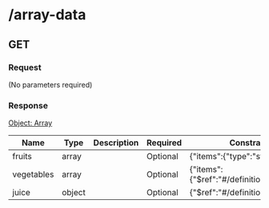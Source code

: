# /array-data

## GET

### Request
(No parameters required)

### Response
[Object: Array](schema/array.json)

| Name  | Type  | Description | Required | Constrain | Example |
|-------|-------|-------------|----------|-----------|---------| 
| fruits | array |  | Optional | {"items":{"type":"string"}} |  |
| vegetables | array |  | Optional | {"items":{"$ref":"#\/definitions\/veggie"}} |  |
| juice | object |  | Optional | {"$ref":"#\/definitions\/juice"} |  |
               